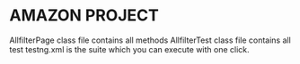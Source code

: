 # AMAZON PROJECT
AllfilterPage class file contains all methods 
AllfilterTest class file contains all test
testng.xml is the suite which you can execute with one click.
